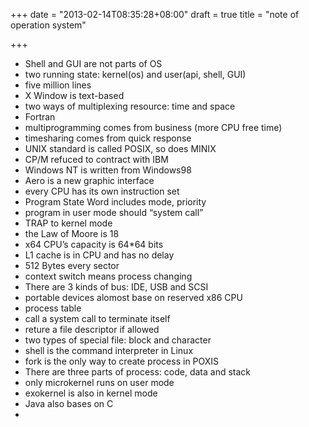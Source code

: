 +++
date = "2013-02-14T08:35:28+08:00"
draft = true
title = "note of operation system"

+++



* Shell and GUI are not parts of OS
* two running state: kernel(os) and user(api, shell, GUI)
* five million lines
* X Window is text-based
* two ways of multiplexing resource: time and space
* Fortran
* multiprogramming comes from business (more CPU free time)
* timesharing comes from quick response
* UNIX standard is called POSIX, so does MINIX
* CP/M refuced to contract with IBM
* Windows NT is written from Windows98
* Aero is a new graphic interface
* every CPU has its own instruction set
* Program State Word includes mode, priority
* program in user mode should “system call”
* TRAP to kernel mode
* the Law of Moore is 18
* x64 CPU’s capacity is 64*64 bits
* L1 cache is in CPU and has no delay
* 512 Bytes every sector
* context switch means process changing
* There are 3 kinds of bus: IDE, USB and SCSI
* portable devices alomost base on reserved x86 CPU
* process table
* call a system call to terminate itself
* reture a file descriptor if allowed
* two types of special file: block and character
* shell is the command interpreter in Linux
* fork is the only way to create process in POXIS
* There are three parts of process: code, data and stack
* only microkernel runs on user mode
* exokernel is also in kernel mode
* Java also bases on C
* 